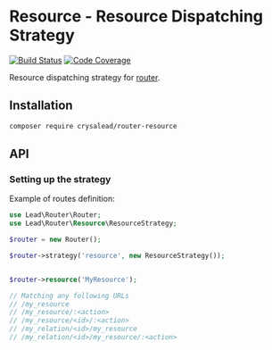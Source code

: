 # Resource - Resource Dispatching Strategy

[![Build Status](https://travis-ci.org/crysalead/router-resource.svg?branch=master)](https://travis-ci.org/crysalead/router-resource)
[![Code Coverage](https://scrutinizer-ci.com/g/crysalead/router-resource/badges/coverage.png?b=master)](https://scrutinizer-ci.com/g/crysalead/router-resource/)

Resource dispatching strategy for [router](https://github.com/crysalead/router).

## Installation

```bash
composer require crysalead/router-resource
```

## API

### Setting up the strategy

Example of routes definition:

```php
use Lead\Router\Router;
use Lead\Router\Resource\ResourceStrategy;

$router = new Router();

$router->strategy('resource', new ResourceStrategy());


$router->resource('MyResource');

// Matching any following URLs
// /my_resource
// /my_resource/:<action>
// /my_resource/<id>/:<action>
// /my_relation/<id>/my_resource
// /my_relation/<id>/my_resource/:<action>

```
